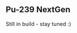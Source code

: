 Pu-239 NextGen
------------------------------------------------------------------

Still in build - stay tuned :) 